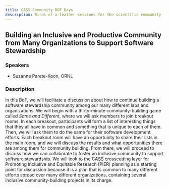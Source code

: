 ```yaml
---
title: CASS Community BOF Days
description: Birds-of-a-feather sessions for the scientific community
---
```


## Building an Inclusive and Productive Community from Many Organizations to Support Software Stewardship 

### Speakers

- Suzanne Parete-Koon, ORNL 

### Description

In this BoF, we will facilitate a discussion about how to continue building a software stewardship community among our many different labs and organizations. We will begin with a thirty-minute community-building game called _Same and Different_, where we will ask members to join breakout rooms. In each breakout, participants will form a list of  interesting things that they all have in common and something that is unique to each of them. Then, we will ask them to do the same for their software development efforts. Each breakout room will have an opportunity to share their lists in the main room, and we will discuss the results and what opportunities there are among them for community building. From there, we will proceed to discuss how we can collaborate to foster an inclusive community to support software stewardship. We will look to the CASS crosscutting layer for Promoting Inclusive and Equitable Research (PIER) planning as a starting point for discussion because it is a plan that is common to many different efforts spread over many different organizations, containing several inclusive community-building projects in its charge.
